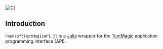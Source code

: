 ![CI](https://github.com/Pooksoft/PooksoftTextMagicAPI.jl/workflows/CI/badge.svg)

## Introduction 
``PooksoftTextMagicAPI.jl`` is a [Julia](https://julialang.org) wrapper for the [TextMagic](https://www.textmagic.com) application programming interface (API).
